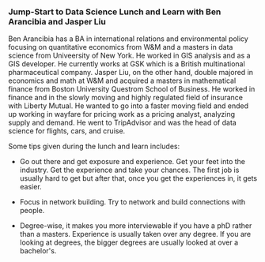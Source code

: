 ### **Jump-Start to Data Science Lunch and Learn with Ben Arancibia and Jasper Liu**

Ben Arancibia has a BA in international relations and environmental policy focusing on quantitative economics from W&M and a masters in data science from Univeersity of New York. He worked in GIS analysis and as a GIS developer. He currently works at GSK which is a British multinational pharmaceutical company. Jasper Liu, on the other hand, double majored in economics and math at W&M and acquired a masters in mathematical finance from Boston University Questrom School of Business. He worked in finance and in the slowly moving and highly regulated field of insurance with Liberty Mutual. He wanted to go into a faster moving field and ended up working in wayfare for pricing work as a pricing analyst, analyzing supply and demand. He went to TripAdvisor  and was the head of data science for flights, cars, and cruise.

Some tips given during the lunch and learn includes:

- Go out there and get exposure and experience. Get your feet into the industry. Get the experience and take your chances. The first job is usually hard to get but after that, once you get the experiences in, it gets easier.

- Focus in network building. Try to network and build connections with people.

- Degree-wise, it makes you more interviewable if you have a phD rather than a masters. Experience is usually taken over any degree. If you are looking at degrees, the bigger degrees are usually looked at over a bachelor's.
